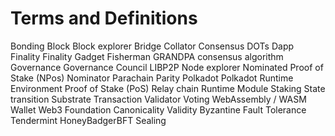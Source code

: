 # Terms and Definitions

Bonding
Block
Block explorer
Bridge
Collator
Consensus
DOTs
Dapp
Finality
Finality Gadget
Fisherman
GRANDPA consensus algorithm
Governance
Governance Council
LIBP2P
Node explorer
Nominated Proof of Stake (NPos)
Nominator
Parachain
Parity
Polkadot
Polkadot Runtime Environment
Proof of Stake (PoS)
Relay chain
Runtime Module
Staking
State transition
Substrate
Transaction
Validator
Voting
WebAssembly / WASM
Wallet
Web3 Foundation
Canonicality
Validity
Byzantine Fault Tolerance
Tendermint
HoneyBadgerBFT
Sealing
